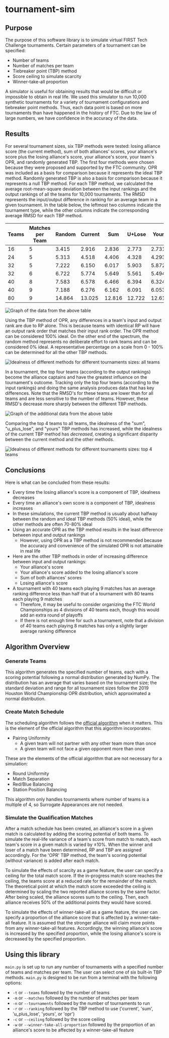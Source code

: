 # tournament-sim

## Purpose

The purpose of this software library is to simulate virtual FIRST Tech Challenge tournaments. Certain parameters of a tournament can be specified:
- Number of teams
- Number of matches per team
- Tiebreaker point (TBP) method
- Score ceiling to simulate scarcity
- Winner-take-all proportion

A simulator is useful for obtaining results that would be difficult or impossible to obtain in real life. We used this simulator to run 10,000 synthetic tournaments for a variety of tournament configurations and tiebreaker point methods. Thus, each data point is based on more tournaments than have happened in the history of FTC. Due to the law of large numbers, we have confidence in the accuracy of the data.

## Results

For several tournament sizes, six TBP methods were tested: losing alliance score (the current method), sum of both alliances' scores, your alliance's score plus the losing alliance's score, your alliance's score, your team's OPR, and randomly generated TBP. The first four methods were chosen because they were proposed and supported by the FTC community. OPR was included as a basis for comparison because it represents the ideal TBP method. Randomly generated TBP is also a basis for comparison because it represents a null TBP method. For each TBP method, we calculated the average root-mean-square deviation between the input rankings and the output rankings of all the teams for 10,000 tournaments. The RMSD represents the input/output difference in ranking for an average team in a given tournament. In the table below, the leftmost two columns indicate the tournament type, while the other columns indicate the corresponding average RMSD for each TBP method.

Teams |Matches per Team|Random|Current| Sum  |U+Lose|Yours | OPR
------|----------------|------|-------|------|------|------|-----
16    |5               |3.415 |2.916  |2.836 |2.773 |2.731 |2.462
24    |5               |5.313 |4.518  |4.406 |4.328 |4.293 |3.939
32    |5               |7.222 |6.150  |6.017 |5.903 |5.872 |5.425
32    |6               |6.722 |5.774  |5.649 |5.561 |5.494 |5.136
40    |8               |7.583 |6.578  |6.466 |6.394 |6.324 |6.023
40    |9               |7.188 |6.276  |6.162 |6.091 |6.053 |5.746
80    |9               |14.864|13.025 |12.816|12.722|12.612|12.090

![Graph of the data from the above table](https://github.com/ftc9899/tournament-sim/blob/master/images/vanilla_all_teams.png?raw=true)

Using the TBP method of OPR, any differences in a team's input and output rank are due to RP alone. This is because teams with identical RP will have an output rank order that matches their input rank order. The OPR method can be considered 100% ideal. On the other end of the spectrum, the random method represents no deliberate effort to rank teams and can be considered 0% ideal. A representative percentage on a scale from 0 - 100% can be determined for all the other TBP methods.

![Idealness of different methods for different tournaments sizes: all teams](https://github.com/ftc9899/tournament-sim/blob/master/images/vanilla_percent_all_teams.png?raw=true)

In a tournament, the top four teams (according to the output rankings) become the alliance captains and have the greatest influence on the tournament's outcome. Tracking only the top four teams (according to the input rankings) and doing the same analysis produces data that has key differences. Note that the RMSD's for these teams are lower than for all teams and are less sensitive to the number of teams. However, these RMSD's decrease more sharply between the different TBP methods.

![Graph of the additional data from the above table](https://github.com/ftc9899/tournament-sim/blob/master/images/vanilla_top_4.png?raw=true)

Comparing the top 4 teams to all teams, the idealness of the "sum", "u_plus_lose", and "yours" TBP methods has increased, while the idealness of the current TBP method has _decreased_, creating a significant disparity between the current method and the other methods.

![Idealness of different methods for different tournaments sizes: top 4 teams](https://github.com/ftc9899/tournament-sim/blob/master/images/vanilla_percent_top_4.png?raw=true)

## Conclusions

Here is what can be concluded from these results:
- Every time the losing alliance's score is a component of TBP, idealness decreases
- Every time an alliance's own score is a component of TBP, idealness increases
- In these simulations, the current TBP method is usually about halfway between the random and ideal TBP methods (50% ideal), while the other methods are often 70-80% ideal
- Using an accurate OPR as the TBP method results in the least difference between input and output rankings
  - However, using OPR as a TBP method is not recommended because the accuracy and convenience of the simulated OPR is not attainable in real life
- Here are the other TBP methods in order of increasing difference between input and output rankings:
  - Your alliance's score
  - Your alliance's score added to the losing alliance's score
  - Sum of both alliances' scores
  - Losing alliance's score
- A tournament with 40 teams each playing 9 matches has an average ranking difference less than half that of a tournament with 80 teams each playing 9 matches
  - Therefore, it may be useful to consider organizing the FTC World Championships as 4 divisions of 40 teams each, though this would add an extra round of playoffs
  - If there is not enough time for such a tournament, note that a division of 40 teams each playing 8 matches has only a slightly larger average ranking difference

## Algorithm Overview

### Generate Teams

This algorithm generates the specified number of teams, each with a scoring potential following a normal distribution generated by NumPy. The distribution has an average that varies based on the tournament size; the standard deviation and range for all tournament sizes follow the 2019 Houston World Championship OPR distribution, which approximated a normal distribution.

### Create Match Schedule

The scheduling algorithm follows the [official algorithm](https://idleloop.com/matchmaker/) when it matters. This is the element of the official algorithm that this algorithm incorporates:
- Pairing Uniformity
  - A given team will not partner with any other team more than once
  - A given team will not face a given opponent more than once

These are the elements of the official algorithm that are not necessary for a simulation:
- Round Uniformity
- Match Separation
- Red/Blue Balancing
- Station Position Balancing

This algorithm only handles tournaments where number of teams is a multiple of 4, so Surrogate Appearances are not needed.

### Simulate the Qualification Matches

After a match schedule has been created, an alliance's score in a given match is calculated by adding the scoring potential of both teams. To simulate the real-life variance of a team's score from match to match, each team's score in a given match is varied by ±10%. When the winner and loser of a match have been determined, RP and TBP are assigned accordingly. For the 'OPR' TBP method, the team's scoring potential (without variance) is added after each match.

To simulate the effects of scarcity as a game feature, the user can specify a ceiling for the total match score.  If the in-progress match score reaches the ceiling, the teams score at a reduced rate for the remainder of the match. The theoretical point at which the match score exceeded the ceiling is determined by scaling the two reported alliance scores by the same factor. After being scaled, the alliance scores sum to the ceiling. Then, each alliance receives 50% of the additional points they would have scored.

To simulate the effects of winner-take-all as a game feature, the user can specify a proportion of the alliance score that is affected by a winner-take-all feature. It is assumed that the stronger alliance will claim more points from any winner-take-all features. Accordingly, the winning alliance's score is increased by the specified proportion, while the losing alliance's score is decreased by the specified proportion.

## Using this library

`main.py` is set up to run any number of tournaments with a specified number of teams and matches per team. The user can select one of six built-in TBP methods. `main.py` is designed to be run from a terminal with the following options:
- `-t` or `--teams` followed by the number of teams
- `-m` or `--matches` followed by the number of matches per team
- `-n` or `--tournaments` followed by the number of tournaments to run
- `-r` or `--ranking` followed by the TBP method to use ('current', 'sum', 'u_plus_lose', 'yours', or 'opr')
- `-c` or `--ceiling` followed by the score ceiling
- `-w` or `--winner-take-all-proportion` followed by the proportion of an alliance's score to be affected by a winner-take-all feature